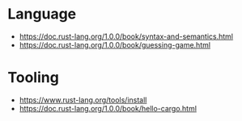# Language

- https://doc.rust-lang.org/1.0.0/book/syntax-and-semantics.html
- https://doc.rust-lang.org/1.0.0/book/guessing-game.html


# Tooling
- https://www.rust-lang.org/tools/install
- https://doc.rust-lang.org/1.0.0/book/hello-cargo.html

